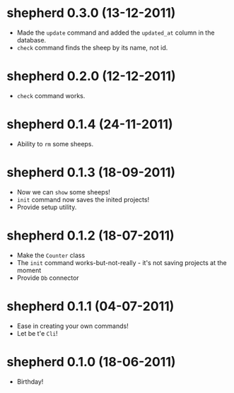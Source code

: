 # shepherd 0.3.0 (13-12-2011)

+ Made the `update` command and added the `updated_at` column in the database.
+ `check` command finds the sheep by its name, not id.

# shepherd 0.2.0 (12-12-2011)

+ `check` command works.

# shepherd 0.1.4 (24-11-2011)

+ Ability to `rm` some sheeps.

# shepherd 0.1.3 (18-09-2011)

+ Now we can `show` some sheeps!
+ `init` command now saves the inited projects!
+ Provide setup utility.

# shepherd 0.1.2 (18-07-2011)

+ Make the `Counter` class
+ The `init` command works-but-not-really - it's not saving projects at the moment
+ Provide `Db` connector

# shepherd 0.1.1 (04-07-2011)

+ Ease in creating your own commands!
+ Let be t'e `Cli`!

# shepherd 0.1.0 (18-06-2011)

+ Birthday!
